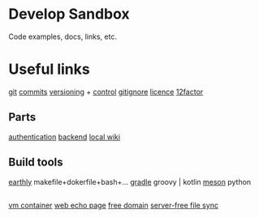 # Develop Sandbox

Code examples, docs, links, etc.

# Useful links
[git](https://git-scm.com/doc)
[commits](https://www.conventionalcommits.org)
[versioning](https://semver.org/) + [control](https://github.com/peritus/bumpversion)
[gitignore](https://docs.gitignore.io/)
[licence](https://choosealicense.com/)
[12factor](https://12factor.net/)

## Parts
[authentication](https://github.com/authorizerdev/authorizer)
[backend](https://github.com/pocketbase/pocketbase)
[local wiki](https://help.obsidian.md/Home)

## Build tools
[earthly](https://earthly.dev/) makefile+dokerfile+bash+...
[gradle](https://gradle.org/) groovy | kotlin
[meson](https://mesonbuild.com/) python

##
[vm container](https://github.com/kata-containers/)
[web echo page](http://termbin.com/)
[free domain](https://freemyip.com/)
[server-free file sync](https://syncthing.net/)
